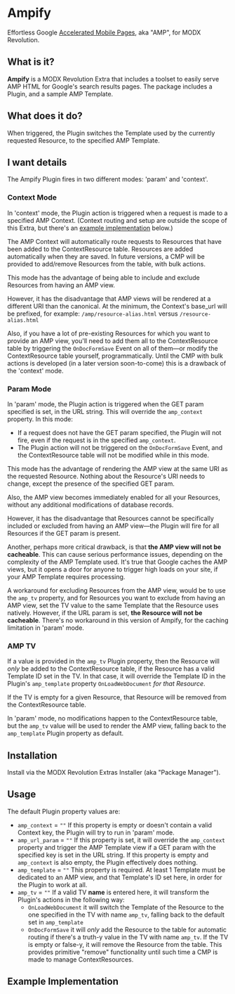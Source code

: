 # Ampify

Effortless Google [Accelerated Mobile Pages](https://www.ampproject.org/), aka "AMP", for MODX Revolution.

## What is it?

**Ampify** is a MODX Revolution Extra that includes a toolset to easily serve AMP HTML for Google's search results pages. The package includes a Plugin, and a sample AMP Template.

## What does it do?

When triggered, the Plugin switches the Template used by the currently requested Resource, to the specified AMP Template.

## I want details

The Ampify Plugin fires in two different modes: 'param' and 'context'.

### Context Mode

In 'context' mode, the Plugin action is triggered when a request is made to a specified AMP Context. (Context routing and setup are outside the scope of this Extra, but there's an [example implementation](#example-implementation) below.) 

The AMP Context will automatically route requests to Resources that have been added to the ContextResource table. Resources are added automatically when they are saved. In future versions, a CMP will be provided to add/remove Resources from the table, with bulk actions.

This mode has the advantage of being able to include and exclude Resources from having an AMP view. 

However, it has the disadvantage that AMP views will be rendered at a different URI than the canonical. At the minimum, the Context's base_url will be prefixed, for example: `/amp/resource-alias.html` versus `/resource-alias.html`

Also, if you have a lot of pre-existing Resources for which you want to provide an AMP view, you'll need to add them all to the ContextResource table by triggering the `OnDocFormSave` Event on all of them—or modify the ContextResource table yourself, programmatically. Until the CMP with bulk actions is developed (in a later version soon-to-come) this is a drawback of the 'context' mode.

### Param Mode

In 'param' mode, the Plugin action is triggered when the GET param specified is set, in the URL string. This will override the `amp_context` property. In this mode:

- If a request does not have the GET param specified, the Plugin will not fire, even if the request is in the specified `amp_context`.
- The Plugin action will not be triggered on the `OnDocFormSave` Event, and the ContextResource table will not be modified while in this mode.

This mode has the advantage of rendering the AMP view at the same URI as the requested Resource. Nothing about the Resource's URI needs to change, except the presence of the specified GET param.

Also, the AMP view becomes immediately enabled for all your Resources, without any additional modifications of database records.

However, it has the disadvantage that Resources cannot be specifically included or excluded from having an AMP view—the Plugin will fire for all Resources if the GET param is present. 

Another, perhaps more critical drawback, is that **the AMP view will not be cacheable**. This can cause serious performance issues, depending on the complexity of the AMP Template used. It's true that Google caches the AMP views, but it opens a door for anyone to trigger high loads on your site, if your AMP Template requires processing.

A workaround for excluding Resources from the AMP view, would be to use the `amp_tv` property, and for Resources you want to exclude from having an AMP view, set the TV value to the same Template that the Resource uses natively. However, if the URL param is set, **the Resource will not be cacheable**. There's no workaround in this version of Ampify, for the caching limitation in 'param' mode.

### AMP TV

If a value is provided in the `amp_tv` Plugin property, then the Resource will _only_ be added to the ContextResource table, if the Resource has a valid Template ID set in the TV. In that case, it will override the Template ID in the Plugin's `amp_template` property `OnLoadWebDocument` _for that Resource_.

If the TV is empty for a given Resource, that Resource will be removed from the ContextResource table.

In 'param' mode, no modifications happen to the ContextResource table, but the `amp_tv` value will be used to render the AMP view, falling back to the `amp_template` Plugin property as default.

## Installation

Install via the MODX Revolution Extras Installer (aka "Package Manager").

## Usage

The default Plugin property values are:

- `amp_context` = `""` If this property is empty or doesn't contain a valid Context key, the Plugin will try to run in 'param' mode.
- `amp_url_param` = `""` If this property is set, it will override the `amp_context` property and trigger the AMP Template view if a GET param with the specified key is set in the URL string. If this property is empty and `amp_context` is also empty, the Plugin effectively does nothing.
- `amp_template` = `""` This property is required. At least 1 Template must be dedicated to an AMP view, and that Template's ID set here, in order for the Plugin to work at all.
- `amp_tv` = `""` If a valid TV **name** is entered here, it will transform the Plugin's actions in the following way:
    - `OnLoadWebDocument` it will switch the Template of the Resource to the one specified in the TV with name `amp_tv`, falling back to the default set in `amp_template`
    - `OnDocFormSave` it will _only_ add the Resource to the table for automatic routing if there's a truth-y value in the TV with name `amp_tv`. If the TV is empty or false-y, it will remove the Resource from the table. This provides primitive "remove" functionality until such time a CMP is made to manage ContextResources.

## Example Implementation
